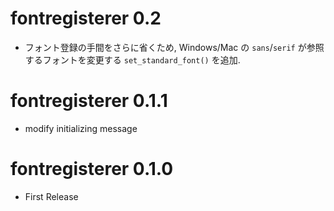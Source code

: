 # fontregisterer 0.2

* フォント登録の手間をさらに省くため, Windows/Mac の `sans`/`serif` が参照するフォントを変更する `set_standard_font()` を追加.

# fontregisterer 0.1.1

* modify initializing message

# fontregisterer 0.1.0

* First Release
